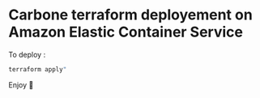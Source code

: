 # Carbone terraform deployement on Amazon Elastic Container Service

To deploy : 

```bash
terraform apply"
```

Enjoy 🎉
